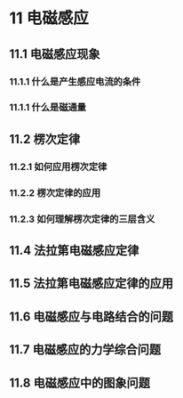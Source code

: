 # 11 电磁感应

## 11.1 电磁感应现象

### 11.1.1 什么是产生感应电流的条件

### 11.1.1 什么是磁通量

## 11.2 楞次定律

### 11.2.1 如何应用楞次定律

### 11.2.2 楞次定律的应用

### 11.2.3 如何理解楞次定律的三层含义

## 11.4 法拉第电磁感应定律

## 11.5 法拉第电磁感应定律的应用

## 11.6 电磁感应与电路结合的问题

## 11.7 电磁感应的力学综合问题

## 11.8 电磁感应中的图象问题

